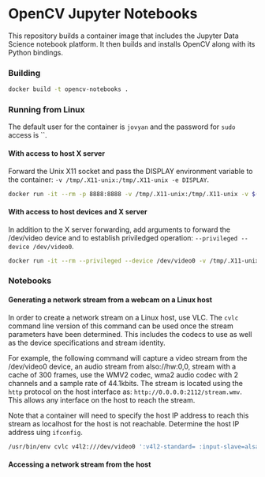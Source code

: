# OpenCV Jupyter Notebooks

This repository builds a container image that includes the Jupyter Data
Science notebook platform.  It then builds and installs OpenCV along with
its Python bindings.

### Building

```bash
docker build -t opencv-notebooks .
```

### Running from Linux

The default user for the container is `jovyan` and the password for
`sudo` access is ``.

#### With access to host X server

Forward the Unix X11 socket and pass the DISPLAY environment variable to
the container: `-v /tmp/.X11-unix:/tmp/.X11-unix -e DISPLAY`.

```bash
docker run -it --rm -p 8888:8888 -v /tmp/.X11-unix:/tmp/.X11-unix -v $(pwd):/home/jovyan/local -e DISPLAY opencv-notebook
```

#### With access to host devices and X server

In addition to the X server forwarding, add arguments to forward the
/dev/video device and to establish priviledged operation: `--privileged --device /dev/video0`.

```bash
docker run -it --rm --privileged --device /dev/video0 -v /tmp/.X11-unix:/tmp/.X11-unix -v $(pwd):/home/jovyan/local -e DISPLAY opencv-notebooks
```

### Notebooks

#### Generating a network stream from a webcam on a Linux host

In order to create a network stream on a Linux host, use VLC.  The `cvlc`
command line version of this command can be used once the stream
parameters have been determined.  This includes the codecs to use as well
as the device specifications and stream identity.

For example, the following command will capture a video stream from the
/dev/video0 device, an audio stream from also://hw:0,0, stream with a
cache of 300 frames, use the WMV2 codec, wma2 audio codec with 2 channels
and a sample rate of 44.1kbits.  The stream is located using the `http`
protocol on the host interface as: `http://0.0.0.0:2112/stream.wmv`. This
allows any interface on the host to reach the stream.

Note that a container will need to specify the host IP address to reach
this stream as localhost for the host is not reachable.  Determine the
host IP address uing `ifconfig`.

```bash
/usr/bin/env cvlc v4l2:///dev/video0 ':v4l2-standard= :input-slave=alsa://hw:0,0 :live-caching=300' ':sout=#transcode{vcodec=WMV2,vb=800,acodec=wma2,ab=128,channels=2,samplerate=44100}:http{dst=:2112/stream.wmv}'

```

#### Accessing a network stream from the host

